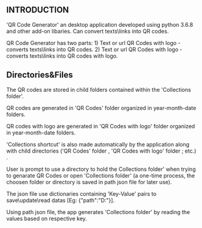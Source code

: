 INTRODUCTION
---------------------

'QR Code Generator' an desktop application developed using python 3.6.8 and other add-on libaries. 
Can convert texts\links into QR codes.

QR Code Generator has two parts:
	1) Text or url QR Codes with logo      -  converts texts\links into QR codes.
	2) Text or url QR Codes with logo      -  converts texts\links into QR codes with logo.


Directories&Files
-------------

The QR codes are stored in child folders contained within the 'Collections folder'.

QR codes are generated in 'QR Codes' folder organized in year-month-date folders.

QR codes with logo are generated in 'QR Codes with logo' folder organized in year-month-date folders.

'Collections shortcut' is also made automatically by the application along with child directories ('QR Codes' folder , 'QR Codes with logo' folder ; etc.) .

User is prompt to use a directory to hold the Collections folder' when trying to genarate QR Codes or open 'Collections folder'  (a one-time process, the choosen folder or directory is saved in path json file for later use).

The json file use dictionaries containing 'Key-Value' pairs to save\update\read datas [Eg: {"path":"D:\"}].

Using path json file, the app generates 'Collections folder'  by reading the values based on respective key.